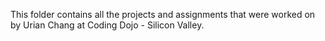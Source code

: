 This folder contains all the projects and assignments that were worked on by Urian Chang at Coding Dojo - Silicon Valley. 